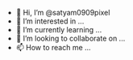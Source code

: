 - 👋 Hi, I’m @satyam0909pixel
- 👀 I’m interested in ...
- 🌱 I’m currently learning ...
- 💞️ I’m looking to collaborate on ...
- 📫 How to reach me ...

<!---
satyam0909pixel/satyam0909pixel is a ✨ special ✨ repository because its `README.md` (this file) appears on your GitHub profile.
You can click the Preview link to take a look at your changes.
--->
